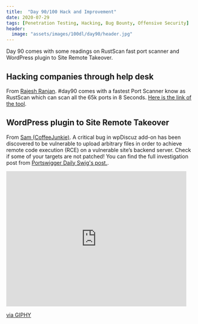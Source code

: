 ```yaml
---
title:  "Day 90/100 Hack and Improvement"
date: 2020-07-29
tags: [Penetration Testing, Hacking, Bug Bounty, Offensive Security]
header: 
  image: "assets/images/100dl/day90/header.jpg"
---
```


Day 90 comes with some readings on RustScan fast port scanner and WordPress plugin to Site Remote Takeover.

## Hacking companies through help desk

From [Rajesh Ranjan](https://twitter.com/eh_rajesh). #day90 comes with a fastest Port Scanner know as RustScan which can scan all the 65k ports in 8 Seconds. [Here is the link of the tool](https://github.com/RustScan/RustScan).

## WordPress plugin to Site Remote Takeover

From [Sam (CoffeeJunkie)](https://twitter.com/coffeejunkiee_). A critical bug in wpDiscuz add-on has been discovered to be vulnerable to upload arbitrary files in order to achieve remote code execution (RCE) on a vulnerable site’s backend server. Check if some of your targets are not patched! You can find the full investigation post from [Portswigger Daily Swig's post.](https://portswigger.net/daily-swig/wordpress-plugin-vulnerability-exposes-80-000-sites-to-remote-takeover).


<iframe src="https://giphy.com/embed/5xtDarwl0rpS097tnSE" width="480" height="360" frameBorder="0" class="giphy-embed" allowFullScreen></iframe><p><a href="https://giphy.com/gifs/komplex28-cyberpunk-conspiracy-speculative-fiction-5xtDarwl0rpS097tnSE">via GIPHY</a></p>